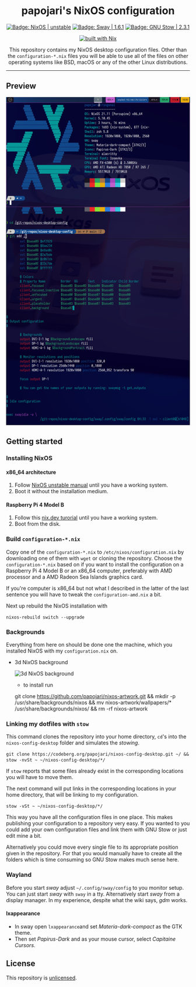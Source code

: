 <div align="center">

<h1>papojari's NixOS configuration</h1>

<p>
  <a href="https://nixos.org/"><img src="https://img.shields.io/badge/NixOS-unstable-blue" alt="Badge: NixOS | unstable"/></a>
  <a href="https://swaywm.org/"><img src="https://img.shields.io/badge/Sway-1.6.1-yellowgreen" alt="Badge: Sway | 1.6.1"/></a>
  <a href="https://swaywm.org/"><img src="https://img.shields.io/badge/GNU%20Stow-2.3.1-yellow" alt="Badge: GNU Stow | 2.3.1"/></a>  
</p>

[![built with Nix](https://builtwithnix.org/badge.svg)](https://builtwithnix.org)

This repository contains my NixOS desktop configuration files. Other than the `configuration-*.nix` files you will be able to use all of the files on other operating systems like BSD, macOS or any of the other Linux distributions.

</div>

---

## Preview

![Preview](preview.png)

## Getting started

### Installing NixOS

#### x86_64 architecture

1. Follow [NixOS unstable manual](https://nixos.org/manual/nixos/unstable/) until you have a working system.
2. Boot it without the installation medium.

#### Raspberry Pi 4 Model B

1. Follow this [nix.dev turorial](https://nix.dev/tutorials/installing-nixos-on-a-raspberry-pi) until you have a working system.
2. Boot from the disk.

### Build `configuration-*.nix`

Copy one of the `configuration-*.nix` to `/etc/nixos/configuration.nix` by downloading one of them with `wget` or cloning the repository. Choose the `configuration-*.nix` based on if you want to install the configuration on a Raspberry Pi 4 Model B or an x86_64 computer, preferably with AMD processor and a AMD Radeon Sea Islands graphics card.

If you're computer is x86_64 but not what I described in the latter of the last sentence you will have to tweak the `configuration-amd.nix` a bit.

Next up rebuild the NixOS installation with

	nixos-rebuild switch --upgrade

### Backgrounds

Everything from here on should be done one the machine, which you installed NixOS with my `configuration.nix` on.

- 3d NixOS background

	![3d NixOS background](https://raw.githubusercontent.com/papojari/nixos-artwork/master/wallpapers/nix-wallpaper-3d-showcase-1920x1080.png)

	- to install run


	git clone https://github.com/papojari/nixos-artwork.git && mkdir -p /usr/share/backgrounds/nixos && mv nixos-artwork/wallpapers/* /usr/share/backgrounds/nixos/ && rm -rf nixos-artwork

### Linking my dotfiles with `stow`

This command clones the repository into your home directory, `cd`'s into the `nixos-config-desktop` folder and simulates the *stowing*.

	git clone https://codeberg.org/papojari/nixos-config-desktop.git ~/ && stow -nvSt ~ ~/nixos-config-desktop/*/

If `stow` reports that some files already exist in the corresponding locations you will have to move them.

The next command will put links in the corresponding locations in your home directory, that will be linking to my configuration.

	stow -vSt ~ ~/nixos-config-desktop/*/

This way you have all the configuration files in one place. This makes publishing your configuration to a repository very easy. If you wanted to you could add your own configuration files and link them with GNU Stow or just edit mine a bit.

Alternatively you could move every single file to its appropriate position given in the repository. For that you would manually have to create all the folders which is time consuming so GNU Stow makes much sense here.

### Wayland

Before you start *sway* adjust `~/.config/sway/config` to you monitor setup. You can just start *sway* with `sway` in a tty. Alternatively start *sway* from a display manager. In my experience, despite what the wiki says, *gdm* works.

#### lxappearance

- In sway open `lxappearance`and set *Materia-dark-compact* as the GTK theme.
- Then set *Papirus-Dark* and as your mouse cursor, select *Capitaine Cursors*.

## License

This repository is [unlicensed](https://unlicense.org/).
